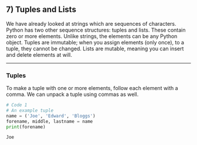## 7) Tuples and Lists

We have already looked at strings which are sequences of characters. Python has two other sequence structures: tuples and lists. These contain zero or more elements. Unlike strings, the elements can be any Python object. Tuples are immutable; when you assign elements (only once), to a tuple, they cannot be changed. Lists are mutable, meaning you can insert and delete elements at will.

---

### Tuples

To make a tuple with one or more elements, follow each element with a comma. We can unpack a tuple using commas as well.

```python
# Code 1
# An example tuple
name = ('Joe', 'Edward', 'Bloggs')
forename, middle, lastname = name
print(forename)
```

```output
Joe
```


